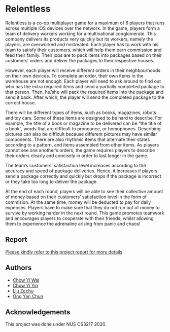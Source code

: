 # Relentless

Relentless ​is a co-op multiplayer game for a maximum of 6 players that runs across multiple iOS devices over the network. In the game, players form a team of delivery workers working for a multinational conglomerate. This company delivers its products very quickly but its workers, namely the players, are overworked and mistreated. Each player has to work with his team to satisfy their customers, which will help them earn commission and feed their family. Their jobs are to pack items into packages based on their customers’ orders and deliver the packages to their respective houses.

However, each player will receive different orders in their neighbourhoods on their own devices. To complete an order, their own items in the warehouse are not enough. Each player will need to ask around to find out who has the extra required items and send a partially completed package to that person. Then, he/she will pack the required items into the package and send it back. After which, the player will send the completed package to the correct house.

There will be different types of items, such as books, magazines, robots and toy cars. Some of these items are designed to be hard to describe. For example, the title of a book or magazine to be delivered can be “the title of a book”, words that are difficult to pronounce, or homophones. Describing pictures can also be difficult because different pictures may have similar components. There are also rhythmic items that alternate their states according to a pattern, and items assembled from other items. As players cannot see one another’s orders, the game requires players to describe their orders clearly and concisely in order to last longer in the game.

The team’s customers’ satisfaction level increases according to the accuracy and speed of package deliveries. Hence, it increases if players send a package correctly and quickly but drops if the package is incorrect or they take too long to deliver the package.

At the end of each round, players will be able to see their collective amount of money based on their customers’ satisfaction level in the form of commision. At the same time, money will be deducted to pay for daily expenses. Players have to make sure that they do not run out of money to survive by working harder in the next round. This game promotes teamwork and encourages players to cooperate with their friends, whilst allowing them to experience the adrenaline arising from panic and chaos!

## Report
[Please kindly refer to this project report for more details](https://github.com/relentless-game/Relentless/blob/master/Final_Report_Relentless_OGNI.pdf)

## Authors
* [Chow Yi Wai](https://github.com/chowyiwai)
* [Chow Yi Yin](https://github.com/chowyiyin)
* [Liu Zechu](https://github.com/LiuZechu)
* [Ong Yan Chun](https://github.com/yaaanch)

## Acknowledgements 
This project was done under NUS CS3217 2020.
